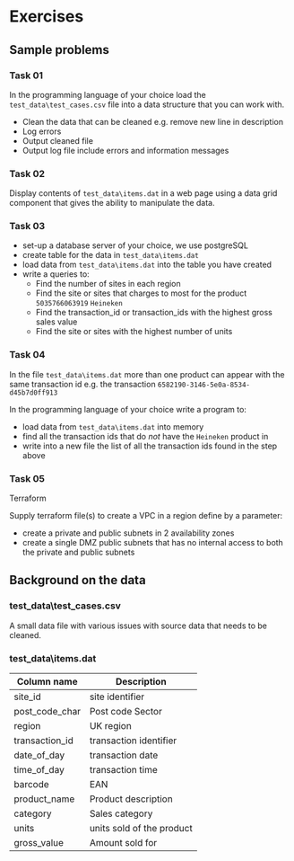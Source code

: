 # Exercises

## Sample problems

### Task 01

In the programming language of your choice load the `test_data\test_cases.csv` file into a data structure that you can work with.

- Clean the data that can be cleaned e.g. remove new line in description
- Log errors
- Output cleaned file
- Output log file include errors and information messages

### Task 02

Display contents of `test_data\items.dat` in a web page using a data grid component that gives the ability to manipulate the data.

### Task 03

- set-up a database server of your choice, we use postgreSQL
- create table for the data in `test_data\items.dat`
- load data from `test_data\items.dat` into the table you have created
- write a queries to:
    - Find the number of sites in each region
    - Find the site or sites that charges to most for the product `5035766063919` `Heineken`
    - Find the transaction_id or transaction_ids with the highest gross sales value
    - Find the site or sites with the highest number of units

### Task 04

In the file `test_data\items.dat` more than one product can appear with the same transaction id e.g. the transaction `6582190-3146-5e0a-8534-d45b7d0ff913`

In the programming language of your choice write a program to:

- load data from `test_data\items.dat` into memory
- find all the transaction ids that do *not* have the `Heineken` product in
- write into a new file the list of all the transaction ids found in the step above

### Task 05

Terraform

Supply terraform file(s) to create a VPC in a region define by a parameter:

- create a private and public subnets in 2 availability zones
- create a single DMZ public subnets that has no internal access to both the private and public subnets

## Background on the data

### test_data\test_cases.csv

A small data file with various issues with source data that needs to be cleaned.

### test_data\items.dat

| Column name | Description |
|-|-|
|site_id | site identifier |
| post_code_char | Post code Sector |
| region | UK region |
| transaction_id | transaction identifier |
| date_of_day | transaction date |
| time_of_day | transaction time |
| barcode | EAN |
| product_name | Product description |
| category | Sales category |
| units | units sold of the product |
| gross_value | Amount sold for |
